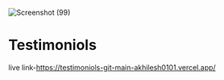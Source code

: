 ![Screenshot (99)](https://user-images.githubusercontent.com/112152867/234404387-30aa3c73-4e2f-46b6-a83d-074ce4e12c15.png)
# Testimoniols



live link-https://testimoniols-git-main-akhilesh0101.vercel.app/
